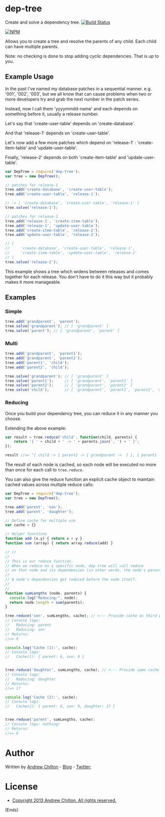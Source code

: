 # dep-tree #

Create and solve a dependency tree. [![Build Status](https://travis-ci.org/chilts/dep-tree.png?branch=master)](https://travis-ci.org/chilts/dep-tree)

[![NPM](https://nodei.co/npm/dep-tree.png?downloads=true)](https://nodei.co/npm/dep-tree/)

Allows you to create a tree and resolve the parents of any child. Each child can have multiple parents.

Note: no checking is done to stop adding cyclic dependencies. That is up to you.

## Example Usage ##

In the past I've named my database patches in a sequential manner. e.g. '001', '002', '003', but we all know that can
cause problems when two or more developers try and grab the next number in the patch series.

Instead, now I call them 'yyyymmdd-name' and each depends on something before it, usually a release number.

Let's say that 'create-user-table' depends on 'create-database'.

And that 'release-1' depends on 'create-user-table'.

Let's now add a few more patches which depend on 'release-1' : 'create-item-table' and 'update-user-table'.

Finally, 'release-2' depends on both 'create-item-table' and 'update-user-table'.

```javascript
var DepTree = require('dep-tree');
var tree = new DepTree();

// patches for release-1
tree.add('create-database', 'create-user-table');
tree.add('create-user-table', 'release-1');

// -> [ 'create-database', 'create-user-table', 'release-1' ]
tree.solve('release-1');

// patches for release-2
tree.add('release-1', 'create-item-table');
tree.add('release-1', 'update-user-table');
tree.add('create-item-table', 'release-2');
tree.add('update-user-table', 'release-2');

// [
//     'create-database', 'create-user-table', 'release-1',
//     'create-item-table', 'update-user-table', 'release-2'
// ]
tree.solve('release-2');
```

This example shows a tree which widens between releases and comes together for each release. You don't have to do it
this way but it probably makes it more manageable.

## Examples ##

### Simple ###

```javascript
tree.add('grandparent', 'parent');
tree.solve('grandparent'); // [ 'grandparent' ]
tree.solve('parent'); // [ 'grandparent', 'parent' ]
```

### Multi ###

```javascript
tree.add('grandparent', 'parent1');
tree.add('grandparent', 'parent2');
tree.add('parent1', 'child');
tree.add('parent2', 'child');

tree.solve('grandparent'); // [ 'grandparent' ]
tree.solve('parent1');     // [ 'grandparent', 'parent1' ]
tree.solve('parent2');     // [ 'grandparent', 'parent2' ]
tree.solve('child');       // [ 'grandparent', 'parent1', 'parent2', 'child' ]
```

### Reducing ###

Once you build your dependency tree, you can reduce it in any manner you choose.

Extending the above example:

```javascript
var result = tree.reduce('child', function(child, parents) {
    return '{ ' + child + ' -> ' + parents.join(', ') + ' }';
});

result //=> "{ child -> { parent2 -> { grandparent ->  } }, { parent1 -> { grandparent ->  } } }"
```

The result of each node is cached, so each node will be executed no more than once for each call to `tree.reduce`.

You can also give the reduce function an explicit cache object to maintain cached values across multiple reduce calls:

```javascript
var DepTree = require('dep-tree');
var tree = new DepTree();

tree.add('parent', 'son');
tree.add('parent', 'daughter');

// Define cache for multiple use
var cache = {}

// Helper functions
function add (x,y) { return x + y }
function sum (array) { return array.reduce(add) }

// //
//
// This is our reduce function.
// When we reduce on a specific node, dep-tree will call reduce
// on that node and its dependencies (in other words, the node's parents).
//
// A node's dependencies get reduced before the node itself.
//
//
function sumLengths (node, parents) {
  console.log("Reducing:", node);
  return node.length + sum(parents);
}

tree.reduce('son', sumLengths, cache); // <--- Provide cache as third parameter
// Console logs:
//   Reducing: parent
//   Reducing: son
// Returns:
//=> 9

console.log('Cache (1):', cache);
// Console logs:
//   Cache(1): { parent: 6, son: 9 }


tree.reduce('daughter', sumLengths, cache); // <--- Provide same cache as before
// Console logs:
//   Reducing: daughter
// Returns:
//=> 17

console.log('Cache (2):', cache);
// Console logs:
//   Cache(2): { parent: 6, son: 9, daughter: 17 }


tree.reduce('parent', sumLengths, cache);
// Console logs: nothing!
// Returns:
//=> 6
```

# Author #

Written by [Andrew Chilton](http://chilts.org/) - [Blog](http://chilts.org/blog/) -
[Twitter](https://twitter.com/andychilton);

# License #

* [Copyright 2013 Andrew Chilton. All rights reserved.](http://chilts.mit-license.org/2013/)

(Ends)

